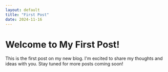 ```yaml
---
layout: default
title: "First Post"
date: 2024-11-16
---
```


# Welcome to My First Post!

This is the first post on my new blog. I'm excited to share my thoughts and ideas with you. Stay tuned for more posts coming soon!
